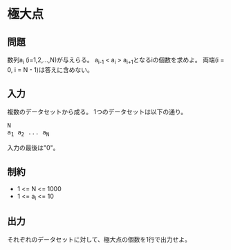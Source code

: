# 極大点

## 問題

数列a<sub>i</sub> (i=1,2,...,N)が与えらる。
a<sub>i-1</sub> < a<sub>i</sub> > a<sub>i+1</sub>となるiの個数を求めよ。
両端(i = 0, i = N - 1)は答えに含めない。

## 入力

複数のデータセットから成る。
1つのデータセットは以下の通り。

<pre>
N
a<sub>1</sub> a<sub>2</sub> ... a<sub>N</sub>
</pre>

入力の最後は"0"。

## 制約

* 1 <= N <= 1000
* 1 <= a<sub>i</sub> <= 10

## 出力

それぞれのデータセットに対して、極大点の個数を1行で出力せよ。
